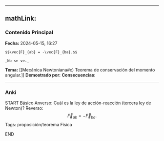 
---
mathLink:
---
### Contenido Principal

**Fecha:** 2024-05-15, 16:27

```ad-theorem
$$\vec{F}_{ab} = -\vec{F}_{ba}.$$
```


```ad-proof
_No se ve._
```


**Tema:** [[Mecánica Newtoniana#c) Teorema de conservación del momento angular.]]
**Demostrado por:**
**Consecuencias:**

---
### Anki

START
Básico
Anverso: Cuál es la ley de acción-reacción (tercera ley de Newton)?
Reverso: $$\vec{F}_{ab} = -\vec{F}_{ba}.$$
Tags: proposición/teorema Física
<!--ID: 1718033661224-->
END